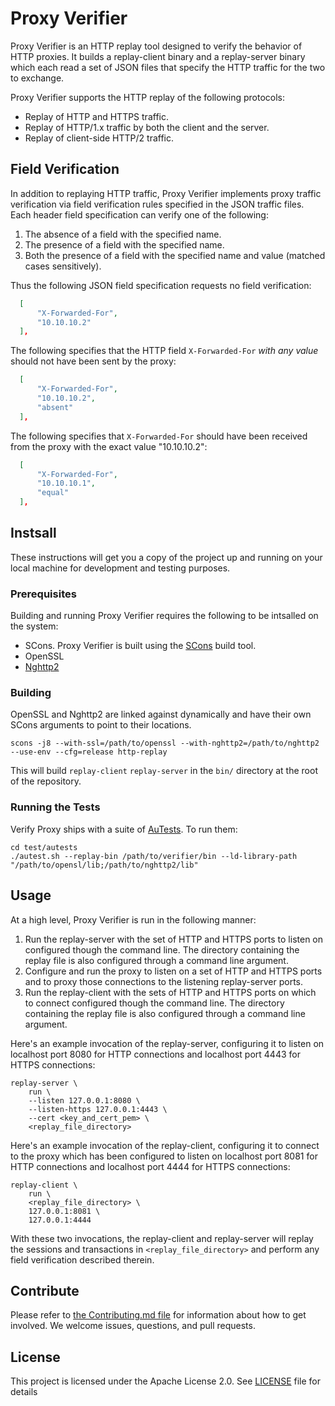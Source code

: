 # Proxy Verifier

Proxy Verifier is an HTTP replay tool designed to verify the behavior of HTTP
proxies. It builds a replay-client binary and a replay-server binary which each
read a set of JSON files that specify the HTTP traffic for the two to exchange.

Proxy Verifier supports the HTTP replay of the following protocols:

* Replay of HTTP and HTTPS traffic.
* Replay of HTTP/1.x traffic by both the client and the server.
* Replay of client-side HTTP/2 traffic.

## Field Verification
In addition to replaying HTTP traffic, Proxy Verifier implements proxy traffic
verification via field verification rules specified in the JSON traffic files.
Each header field specification can verify one of the following:

1. The absence of a field with the specified name.
1. The presence of a field with the specified name.
1. Both the presence of a field with the specified name and value (matched cases sensitively).

Thus the following JSON field specification requests no field verification:

```json
  [
      "X-Forwarded-For",
      "10.10.10.2"
  ],
```

The following specifies that the HTTP field `X-Forwarded-For` _with any value_ should not have been sent by the proxy:

```json
  [
      "X-Forwarded-For",
      "10.10.10.2",
      "absent"
  ],
```

The following specifies that `X-Forwarded-For` should have been received from the proxy with the exact value "10.10.10.2":
```json
  [
      "X-Forwarded-For",
      "10.10.10.1",
      "equal"
  ],
```

## Instsall

These instructions will get you a copy of the project up and running on your
local machine for development and testing purposes.


### Prerequisites

Building and running Proxy Verifier requires the following to be intsalled on the system:

* SCons. Proxy Verifier is built using the [SCons](https://scons.org) build tool.
* OpenSSL
* [Nghttp2](https://nghttp2.org)

### Building

OpenSSL and Nghttp2 are linked against dynamically and have their own SCons arguments to point to their locations.

```
scons -j8 --with-ssl=/path/to/openssl --with-nghttp2=/path/to/nghttp2 --use-env --cfg=release http-replay
```

This will build `replay-client` `replay-server` in the `bin/` directory at the root of the repository.

### Running the Tests

Verify Proxy ships with a suite of [AuTests](https://bitbucket.org/autestsuite/reusable-gold-testing-system/src/master/). To run them:

```
cd test/autests
./autest.sh --replay-bin /path/to/verifier/bin --ld-library-path "/path/to/opensl/lib;/path/to/nghttp2/lib" 
```

## Usage

At a high level, Proxy Verifier is run in the following manner:

1. Run the replay-server with the set of HTTP and HTTPS ports to listen on
   configured though the command line. The directory containing the replay file
   is also configured through a command line argument.
1. Configure and run the proxy to listen on a set of HTTP and HTTPS ports and
   to proxy those connections to the listening replay-server ports.
1. Run the replay-client with the sets of HTTP and HTTPS ports on which to
   connect configured though the command line. The directory containing the
   replay file is also configured through a command line argument.

Here's an example invocation of the replay-server, configuring it to listen on
localhost port 8080 for HTTP connections and localhost port 4443 for HTTPS
connections:

```
replay-server \
    run \
    --listen 127.0.0.1:8080 \
    --listen-https 127.0.0.1:4443 \
    --cert <key_and_cert_pem> \
    <replay_file_directory>
```

Here's an example invocation of the replay-client, configuring it to connect to
the proxy which has been  configured to listen on localhost port 8081 for HTTP
connections and localhost port 4444 for HTTPS connections:

```
replay-client \
    run \
    <replay_file_directory> \
    127.0.0.1:8081 \
    127.0.0.1:4444
```

With these two invocations, the replay-client and replay-server will replay the
sessions and transactions in `<replay_file_directory>`  and perform any field
verification described therein.

## Contribute

Please refer to [the Contributing.md file](Contributing.md) for information about how to get involved. We welcome issues, questions, and pull requests.


## License

This project is licensed under the Apache License 2.0. See [LICENSE](LICENSE) file for details
